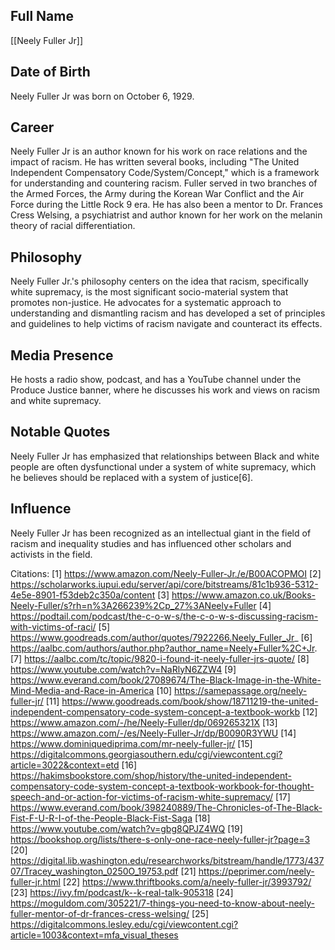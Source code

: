 ## Full Name
[[Neely Fuller Jr]]

## Date of Birth
Neely Fuller Jr was born on October 6, 1929.

## Career
Neely Fuller Jr is an author known for his work on race relations and the impact of racism. He has written several books, including "The United Independent Compensatory Code/System/Concept," which is a framework for understanding and countering racism. Fuller served in two branches of the Armed Forces, the Army during the Korean War Conflict and the Air Force during the Little Rock 9 era. He has also been a mentor to Dr. Frances Cress Welsing, a psychiatrist and author known for her work on the melanin theory of racial differentiation.

## Philosophy
Neely Fuller Jr.'s philosophy centers on the idea that racism, specifically white supremacy, is the most significant socio-material system that promotes non-justice. He advocates for a systematic approach to understanding and dismantling racism and has developed a set of principles and guidelines to help victims of racism navigate and counteract its effects.
## Media Presence
He hosts a radio show, podcast, and has a YouTube channel under the Produce Justice banner, where he discusses his work and views on racism and white supremacy.

## Notable Quotes
Neely Fuller Jr has emphasized that relationships between Black and white people are often dysfunctional under a system of white supremacy, which he believes should be replaced with a system of justice[6].

## Influence
Neely Fuller Jr has been recognized as an intellectual giant in the field of racism and inequality studies and has influenced other scholars and activists in the field.

Citations:
[1] https://www.amazon.com/Neely-Fuller-Jr./e/B00ACOPMOI
[2] https://scholarworks.iupui.edu/server/api/core/bitstreams/81c1b936-5312-4e5e-8901-f53deb2c350a/content
[3] https://www.amazon.co.uk/Books-Neely-Fuller/s?rh=n%3A266239%2Cp_27%3ANeely+Fuller
[4] https://podtail.com/podcast/the-c-o-w-s/the-c-o-w-s-discussing-racism-with-victims-of-raci/
[5] https://www.goodreads.com/author/quotes/7922266.Neely_Fuller_Jr_
[6] https://aalbc.com/authors/author.php?author_name=Neely+Fuller%2C+Jr.
[7] https://aalbc.com/tc/topic/9820-i-found-it-neely-fuller-jrs-quote/
[8] https://www.youtube.com/watch?v=NaRlyN6ZZW4
[9] https://www.everand.com/book/27089674/The-Black-Image-in-the-White-Mind-Media-and-Race-in-America
[10] https://samepassage.org/neely-fuller-jr/
[11] https://www.goodreads.com/book/show/18711219-the-united-independent-compensatory-code-system-concept-a-textbook-workb
[12] https://www.amazon.com/-/he/Neely-Fuller/dp/069265321X
[13] https://www.amazon.com/-/es/Neely-Fuller-Jr/dp/B0090R3YWU
[14] https://www.dominiquediprima.com/mr-neely-fuller-jr/
[15] https://digitalcommons.georgiasouthern.edu/cgi/viewcontent.cgi?article=3022&context=etd
[16] https://hakimsbookstore.com/shop/history/the-united-independent-compensatory-code-system-concept-a-textbook-workbook-for-thought-speech-and-or-action-for-victims-of-racism-white-supremacy/
[17] https://www.everand.com/book/398240889/The-Chronicles-of-The-Black-Fist-F-U-R-I-of-the-People-Black-Fist-Saga
[18] https://www.youtube.com/watch?v=gbg8QPJZ4WQ
[19] https://bookshop.org/lists/there-s-only-one-race-neely-fuller-jr?page=3
[20] https://digital.lib.washington.edu/researchworks/bitstream/handle/1773/43707/Tracey_washington_0250O_19753.pdf
[21] https://peprimer.com/neely-fuller-jr.html
[22] https://www.thriftbooks.com/a/neely-fuller-jr/3993792/
[23] https://ivy.fm/podcast/k--k-real-talk-905318
[24] https://moguldom.com/305221/7-things-you-need-to-know-about-neely-fuller-mentor-of-dr-frances-cress-welsing/
[25] https://digitalcommons.lesley.edu/cgi/viewcontent.cgi?article=1003&context=mfa_visual_theses